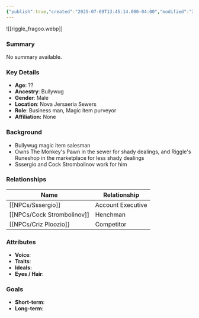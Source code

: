 ```yaml
---
{"publish":true,"created":"2025-07-09T13:45:14.000-04:00","modified":"2025-07-09T14:04:10.000-04:00","cssclasses":""}
---
```



![[riggle_fragoo.webp]]
### Summary
No summary available.

### Key Details
- **Age**: ??
- **Ancestry**: Bullywug
- **Gender**: Male
- **Location**: Nova Jersaeria Sewers
- **Role**: Business man, Magic item purveyor
- **Affiliation:** None

### Background
- Bullywug magic item salesman
- Owns The Monkey's Pawn in the sewer for shady dealings, and Riggle's Runeshop in the marketplace for less shady dealings
- Sssergio and Cock Strombolinov work for him

### Relationships

| Name                  | Relationship      |
| --------------------- | ----------------- |
| [[NPCs/Sssergio]]          | Account Executive |
| [[NPCs/Cock Strombolinov]] | Henchman          |
| [[NPCs/Criz Ploozio]]      | Competitor        |

### Attributes
- **Voice**:
- **Traits**:  
- **Ideals:**
- **Eyes / Hair**:  

### Goals
- **Short-term**:  
- **Long-term**:  

